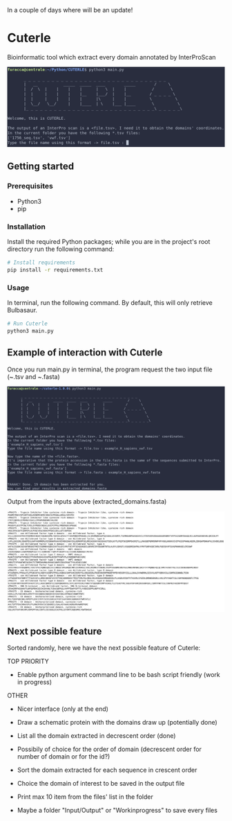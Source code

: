 In a couple of days where will be an update!

# Cuterle
Bioinformatic tool which extract every domain annotated by InterProScan

![](./screenshots/main_home.png)

## Getting started

### Prerequisites

- Python3
- pip

### Installation

Install the required Python packages; while you are in the project's root directory run the following command:

```bash
# Install requirements
pip install -r requirements.txt
```

### Usage

In terminal, run the following command. By default, this will only retrieve Bulbasaur.

```bash
# Run Cuterle
python3 main.py
```

## Example of interaction with Cuterle

Once you run main.py in terminal, the program request the two input file (~.tsv and ~.fasta)

![](./screenshots/example_input-output.png)

Output from the inputs above (extracted_domains.fasta)

![](./screenshots/example_output_file.png)


## Next possible feature
Sorted randomly, here we have the next possible feature of Cuterle:

TOP PRIORITY
- Enable python argument command line to be bash script friendly (work in progress)

OTHER

- Nicer interface (only at the end)
- Draw a schematic protein with the domains draw up (potentially done)
- List all the domain extracted in decrescent order (done)
- Possibily of choice for the order of domain (decrescent order for number of domain or for the id?)
- Sort the domain extracted for each sequence in crescent order
- Choice the domain of interest to be saved in the output file
- Print max 10 item from the files' list in the folder

- Maybe a folder "Input/Output" or "Workinprogress" to save every files

